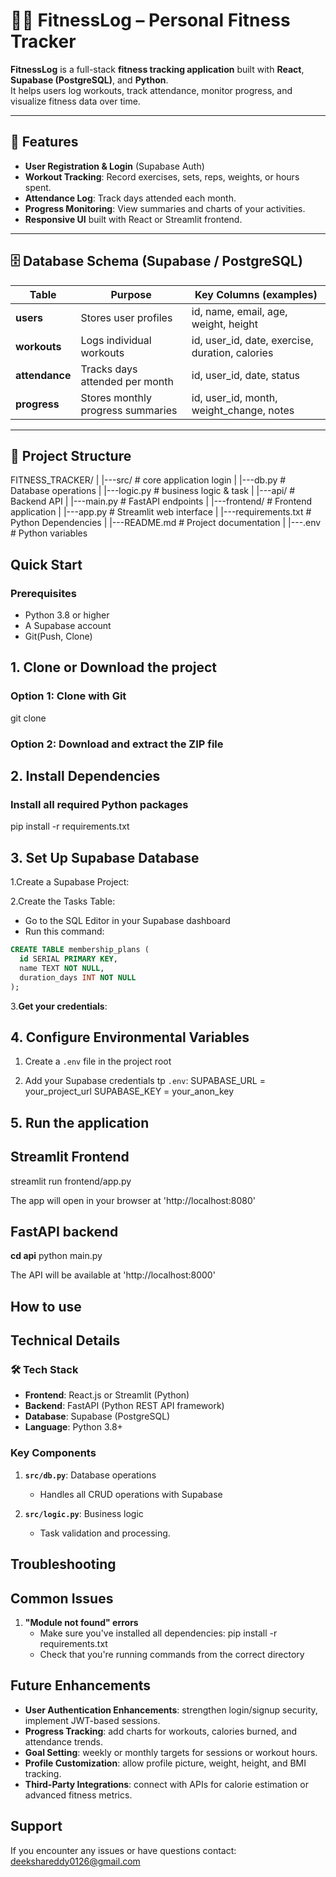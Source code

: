 # 🏋️‍♀️ FitnessLog – Personal Fitness Tracker

**FitnessLog** is a full-stack **fitness tracking application** built with **React**, **Supabase (PostgreSQL)**, and **Python**.  
It helps users log workouts, track attendance, monitor progress, and visualize fitness data over time.

---

## 🚀 Features

- **User Registration & Login** (Supabase Auth)  
- **Workout Tracking**: Record exercises, sets, reps, weights, or hours spent.  
- **Attendance Log**: Track days attended each month.  
- **Progress Monitoring**: View summaries and charts of your activities.  
- **Responsive UI** built with React or Streamlit frontend.

---

## 🗄️ Database Schema (Supabase / PostgreSQL)

| Table          | Purpose                               | Key Columns (examples) |
|----------------|---------------------------------------|------------------------|
| **users**      | Stores user profiles                  | id, name, email, age, weight, height |
| **workouts**   | Logs individual workouts              | id, user_id, date, exercise, duration, calories |
| **attendance** | Tracks days attended per month        | id, user_id, date, status |
| **progress**   | Stores monthly progress summaries     | id, user_id, month, weight_change, notes |

---

## 📁 Project Structure

FITNESS_TRACKER/
|
|---src/        # core application login
|   |---db.py       # Database operations
|   |---logic.py    # business logic & task
|
|---api/        # Backend API
|   |---main.py     # FastAPI endpoints
|
|---frontend/   # Frontend application
|   |---app.py      # Streamlit web interface
|
|---requirements.txt    # Python Dependencies
|
|---README.md           # Project documentation
|
|---.env                # Python variables

## Quick Start

### Prerequisites

- Python 3.8 or higher
- A Supabase account
- Git(Push, Clone) 

## 1. Clone or Download the project
### Option 1: Clone with Git
git clone <repositary-url>

### Option 2: Download and extract the ZIP file

## 2. Install Dependencies

### Install all required Python packages
pip install -r requirements.txt

## 3. Set Up Supabase Database

1.Create a Supabase Project:

2.Create the Tasks Table:
- Go to the SQL Editor in your Supabase dashboard
- Run this command:

``` sql
CREATE TABLE membership_plans (
  id SERIAL PRIMARY KEY,          
  name TEXT NOT NULL,
  duration_days INT NOT NULL
);

```

3.**Get your credentials**:

## 4. Configure Environmental Variables

1. Create a `.env` file in the project root

2. Add your Supabase credentials tp `.env`:
SUPABASE_URL = your_project_url
SUPABASE_KEY = your_anon_key

## 5. Run the application

## Streamlit Frontend
streamlit run frontend/app.py

The app will open in your browser at 'http://localhost:8080'

## FastAPI backend

**cd api**
python main.py

The API will be available at 'http://localhost:8000'

## How to use

## Technical Details

### 🛠️ Tech Stack

- **Frontend**: React.js or Streamlit (Python)
- **Backend**: FastAPI (Python REST API framework)
- **Database**: Supabase (PostgreSQL)
- **Language**: Python 3.8+

### Key Components

1. **`src/db.py`**: Database operations
    - Handles all CRUD operations with Supabase

2. **`src/logic.py`**: Business logic
    - Task validation and processing.

## Troubleshooting

## Common Issues

1. **"Module not found" errors**
    - Make sure you've installed all dependencies:
    pip install -r requirements.txt
    - Check that you're running commands from the correct directory

## Future Enhancements

- **User Authentication Enhancements**: strengthen login/signup security, implement JWT-based sessions.  
- **Progress Tracking**: add charts for workouts, calories burned, and attendance trends.  
- **Goal Setting**: weekly or monthly targets for sessions or workout hours.  
- **Profile Customization**: allow profile picture, weight, height, and BMI tracking.  
- **Third-Party Integrations**: connect with APIs for calorie estimation or advanced fitness metrics.  

## Support

If you encounter any issues or have questions contact:
deekshareddy0126@gmail.com